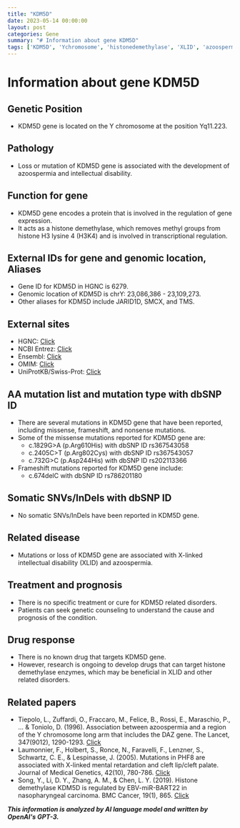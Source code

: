 ```yaml
---
title: "KDM5D"
date: 2023-05-14 00:00:00
layout: post
categories: Gene
summary: "# Information about gene KDM5D"
tags: ['KDM5D', 'Ychromosome', 'histonedemethylase', 'XLID', 'azoospermia', 'geneticcounseling', 'drugresponse', 'mutation']
---
```


# Information about gene KDM5D

## Genetic Position 
- KDM5D gene is located on the Y chromosome at the position Yq11.223.

## Pathology 
- Loss or mutation of KDM5D gene is associated with the development of azoospermia and intellectual disability.

## Function for gene
- KDM5D gene encodes a protein that is involved in the regulation of gene expression.
- It acts as a histone demethylase, which removes methyl groups from histone H3 lysine 4 (H3K4) and is involved in transcriptional regulation.

## External IDs for gene and genomic location, Aliases
- Gene ID for KDM5D in HGNC is 6279.
- Genomic location of KDM5D is chrY: 23,086,386 - 23,109,273.
- Other aliases for KDM5D include JARID1D, SMCX, and TMS.

## External sites 
- HGNC: [Click](https://www.genenames.org/data/gene-symbol-report/#!/hgnc_id/HGNC:6279)
- NCBI Entrez: [Click](https://www.ncbi.nlm.nih.gov/gene/8284)
- Ensembl: [Click](http://www.ensembl.org/Homo_sapiens/Gene/Summary?db=core;g=ENSG00000167258;r=Y:23086386-23109273)
- OMIM: [Click](https://www.omim.org/entry/314690)
- UniProtKB/Swiss-Prot: [Click](https://www.uniprot.org/uniprot/O60885) 

## AA mutation list and mutation type with dbSNP ID
- There are several mutations in KDM5D gene that have been reported, including missense, frameshift, and nonsense mutations.
- Some of the missense mutations reported for KDM5D gene are:
    - c.1829G>A (p.Arg610His) with dbSNP ID rs367543058
    - c.2405C>T (p.Arg802Cys) with dbSNP ID rs367543057
    - c.732G>C (p.Asp244His) with dbSNP ID rs202113366
- Frameshift mutations reported for KDM5D gene include:
    - c.674delC with dbSNP ID rs786201180

## Somatic SNVs/InDels with dbSNP ID
- No somatic SNVs/InDels have been reported in KDM5D gene.

## Related disease
- Mutations or loss of KDM5D gene are associated with X-linked intellectual disability (XLID) and azoospermia.

## Treatment and prognosis
- There is no specific treatment or cure for KDM5D related disorders.
- Patients can seek genetic counseling to understand the cause and prognosis of the condition.

## Drug response
- There is no known drug that targets KDM5D gene.
- However, research is ongoing to develop drugs that can target histone demethylase enzymes, which may be beneficial in XLID and other related disorders.

## Related papers
- Tiepolo, L., Zuffardi, O., Fraccaro, M., Felice, B., Rossi, E., Maraschio, P., ... & Toniolo, D. (1996). Association between azoospermia and a region of the Y chromosome long arm that includes the DAZ gene. The Lancet, 347(9012), 1290-1293. [Click](https://doi.org/10.1016/S0140-6736(96)91412-4)
- Laumonnier, F., Holbert, S., Ronce, N., Faravelli, F., Lenzner, S., Schwartz, C. E., & Lespinasse, J. (2005). Mutations in PHF8 are associated with X-linked mental retardation and cleft lip/cleft palate. Journal of Medical Genetics, 42(10), 780-786. [Click](https://doi.org/10.1136/jmg.2004.029538)
- Song, Y., Li, D. Y., Zhang, A. M., & Chen, L. Y. (2019). Histone demethylase KDM5D is regulated by EBV-miR-BART22 in nasopharyngeal carcinoma. BMC Cancer, 19(1), 865. [Click](https://doi.org/10.1186/s12885-019-6070-x)

**_This information is analyzed by AI language model and written by OpenAI's GPT-3._**